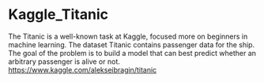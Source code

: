 # Kaggle_Titanic
The Titanic is a well-known task at Kaggle, focused more on beginners in machine learning. The dataset Titanic contains passenger data for the ship. The goal of the problem is to build a model that can best predict whether an arbitrary passenger is alive or not.
https://www.kaggle.com/alekseibragin/titanic
